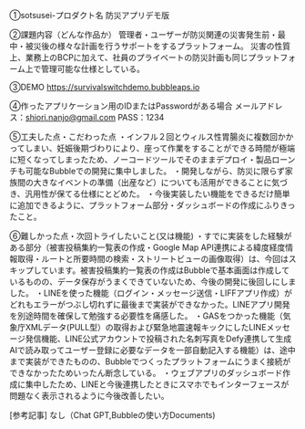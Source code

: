 ①sotsusei-プロダクト名
防災アプリデモ版

②課題内容（どんな作品か） 
管理者・ユーザーが防災関連の災害発生前・最中・被災後の様々な計画を行うサポートをするプラットフォーム。
災害の性質上、業務上のBCPに加えて、社員のプライベートの防災計画も同じプラットフォーム上で管理可能な仕様としている。

③DEMO
https://survivalswitchdemo.bubbleaps.io

④作ったアプリケーション用のIDまたはPasswordがある場合 
メールアドレス：shiori.nanjo@gmail.com PASS：1234

⑤工夫した点・こだわった点 
・インフル２回とウィルス性胃腸炎に複数回かかってしまい、妊娠後期づわりにより、座って作業をすることができる時間が極端に短くなってしまったため、ノーコードツールでそのままデプロイ・製品ローンチも可能なBubbleでの開発に集中しました。
・開発しながら、防災に限らず家族間の大きなイベントの準備（出産など）についても活用ができることに気づき、汎用性が保てる仕様にとどめた。
・今後実装したい機能をできるだけ簡単に追加できるように、プラットフォーム部分・ダッシュボードの作成にふりきったこと。

⑥難しかった点・次回トライしたいこと(又は機能) 
・すでに実装をした経験がある部分（被害投稿集約一覧表の作成・Google Map API連携による緯度経度情報取得・ルートと所要時間の検索・ストリートビューの画像取得）は、今回はスキップしています。被害投稿集約一覧表の作成はBubbleで基本画面は作成しているものの、データ保存がうまくできていないため、今後の開発に後回しにしました。
・LINEを使った機能（ログイン・メッセージ送信・LIFFアプリ作成）がどれもエラーがつぶし切れずに最後まで実装ができなかった。LINEアプリ開発を別途時間を確保して勉強する必要性を痛感した。
・GASをつかった機能（気象庁XMLデータ(PULL型）の取得および緊急地震速報キックにしたLINEメッセージ発信機能、LINE公式アカウントで投稿された名刺写真をDefy連携して生成AIで読み取ってユーザー登録に必要なデータを一部自動記入する機能）は、途中まで実装ができたものの、Bubbleでつくったプラットフォームにうまく接続ができなかったためいったん断念している。
・ウェブアプリのダッシュボード作成に集中したため、LINEと今後連携したときにスマホでもインターフェースが問題なく表示されるように今後改善したい。


[参考記事] 
なし（Chat GPT,Bubbleの使い方Documents)
